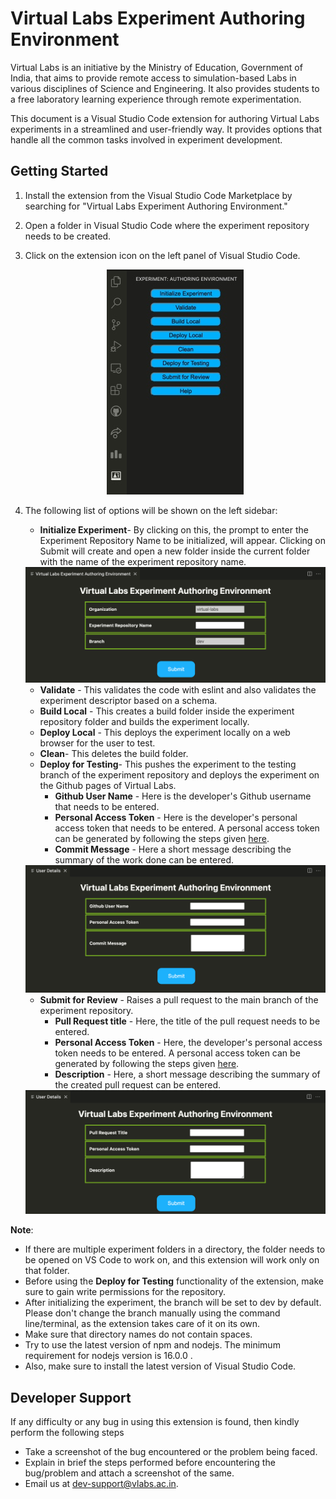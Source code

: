 # Virtual Labs Experiment Authoring Environment

Virtual Labs is an initiative by the Ministry of Education, Government of India, that aims to provide remote access to simulation-based Labs in various disciplines of Science and Engineering. It also provides students to a free laboratory learning experience through remote experimentation.

This document is a Visual Studio Code extension for authoring Virtual Labs experiments in a streamlined and user-friendly way. It provides options that handle all the common tasks involved in experiment development.
## Getting Started

1. Install the extension from the Visual Studio Code Marketplace by searching for "Virtual Labs Experiment Authoring Environment."
2. Open a folder in Visual Studio Code where the experiment repository needs to be created.
3. Click on the extension icon on the left panel of Visual Studio Code.

    <center><img src="https://raw.githubusercontent.com/virtual-labs/tool-vscode-plugin/main/images/sidebar.png"<br> </center>


4. The following list of options will be shown on the left sidebar:
    * **Initialize Experiment**- By clicking on this, the prompt to enter the Experiment Repository Name to be initialized, will appear. Clicking on Submit will create and open a new folder inside the current folder with the name of the experiment repository name.
   <center><img src="https://raw.githubusercontent.com/virtual-labs/tool-vscode-plugin/main/images/clone.png"<br> </center>   
    
    * **Validate** - This validates the code with eslint and also validates the experiment descriptor based on a schema.
    * **Build Local** - This creates a build folder inside the experiment repository folder and builds the experiment locally.
    * **Deploy Local** - This deploys the experiment locally on a web browser for the user to test.
    * **Clean**- This deletes the build folder.
    * **Deploy for Testing**- This pushes the experiment to the testing branch of the experiment repository and deploys the experiment on the Github pages of Virtual Labs.
        - **Github User Name** - Here is the developer's Github username that needs to be entered.
        - **Personal Access Token** - Here is the developer's personal access token that needs to be entered. A personal access token can be generated by following the steps given [here](https://docs.github.com/en/github/authenticating-to-github/creating-a-personal-access-token).
        - **Commit Message** - Here a short message describing the summary of the work done can be entered.
    <center><img src="https://raw.githubusercontent.com/virtual-labs/tool-vscode-plugin/main/images/deploy.png"<br> </center>
    
    * **Submit for Review** - Raises a pull request to the main branch of the experiment repository.
        - **Pull Request title** - Here, the title of the pull request needs to be entered.
        - **Personal Access Token** - Here, the developer's personal access token needs to be entered. A personal access token can be generated by following the steps given [here](https://docs.github.com/en/github/authenticating-to-github/creating-a-personal-access-token).
        - **Description** - Here, a short message describing the summary of the created pull request can be entered.
    <center><img src="https://raw.githubusercontent.com/virtual-labs/tool-vscode-plugin/main/images/pR.png"<br> </center>
    

**Note**: 
- If there are multiple experiment folders in a directory, the folder needs to be opened on VS Code to work on, and this extension will work only on that folder.
- Before using the **Deploy for Testing** functionality of the extension, make sure to gain write permissions for the repository.
- After initializing the experiment, the branch will be set to dev by default. Please don't change the branch manually using the command line/terminal, as the extension takes care of it on its own.
- Make sure that directory names do not contain spaces.
- Try to use the latest version of npm and nodejs. The minimum requirement for nodejs version is 16.0.0 .
- Also, make sure to install the latest version of Visual Studio Code.

## Developer Support

If any difficulty or any bug in using this extension is found, then kindly perform the following steps
- Take a screenshot of the bug encountered or the problem being faced.
- Explain in brief the steps performed before encountering the bug/problem and attach a screenshot of the same.
- Email us at [dev-support@vlabs.ac.in](dev-support@vlabs.ac.in).

